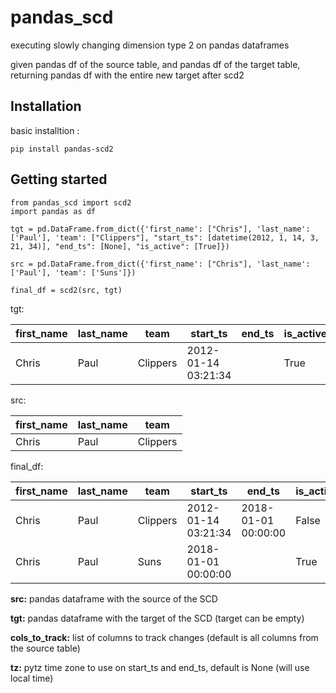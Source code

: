 # pandas_scd

  

executing slowly changing dimension type 2 on pandas dataframes

given pandas df of the source table, and pandas df of the target table, returning pandas df with the entire new target after scd2



## Installation  
basic installtion :
 
    pip install pandas-scd2 

## Getting started
 

    from pandas_scd import scd2
    import pandas as df

    tgt = pd.DataFrame.from_dict({'first_name': ["Chris"], 'last_name': ['Paul'], 'team': ["Clippers"], "start_ts": [datetime(2012, 1, 14, 3, 21, 34)], "end_ts": [None], "is_active": [True]})

    src = pd.DataFrame.from_dict({'first_name': ["Chris"], 'last_name': ['Paul'], 'team': ['Suns']})

    final_df = scd2(src, tgt)



tgt:
    
| first_name | last_name | team     | start_ts            | end_ts | is_active |
|------------|-----------|----------|---------------------|--------|-----------|
| Chris      | Paul      | Clippers | 2012-01-14 03:21:34 |        | True      |



src:

| first_name | last_name | team     |
|------------|-----------|----------|
| Chris      | Paul      | Clippers |




final_df:

| first_name | last_name | team     | start_ts            | end_ts              | is_active |
|------------|-----------|----------|---------------------|---------------------|-----------|
| Chris      | Paul      | Clippers | 2012-01-14 03:21:34 | 2018-01-01 00:00:00 | False     |
| Chris      | Paul      | Suns     | 2018-01-01 00:00:00 |                     | True      |



**src:** pandas dataframe with the source of the SCD

**tgt:** pandas dataframe with the target of the SCD (target can be empty)

**cols_to_track:** list of columns to track changes (default is all columns from the source table)

**tz:** pytz time zone to use on start_ts and end_ts, default is None (will use local time)

